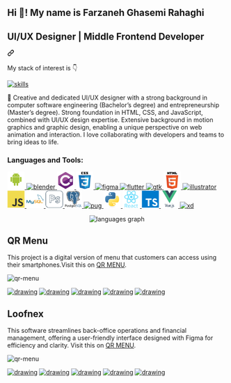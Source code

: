 <h2 align="left">Hi 👋! My name is Farzaneh Ghasemi Rahaghi </h2>

<article class="markdown-body entry-content container-lg f5" itemprop="text"><div class="markdown-heading" dir="auto"><h1 class="heading-element" dir="auto">UI/UX Designer | Middle Frontend Developer </h1><a id="user-content-uiux-designer--middle-frontend-developer--unicorn-" class="anchor" aria-label="Permalink: UI/UX Designer | Middle Frontend Developer | Unicorn 🦄" href="#uiux-designer--middle-frontend-developer--unicorn-"><svg class="octicon octicon-link" viewBox="0 0 16 16" version="1.1" width="16" height="16" aria-hidden="true"><path d="m7.775 3.275 1.25-1.25a3.5 3.5 0 1 1 4.95 4.95l-2.5 2.5a3.5 3.5 0 0 1-4.95 0 .751.751 0 0 1 .018-1.042.751.751 0 0 1 1.042-.018 1.998 1.998 0 0 0 2.83 0l2.5-2.5a2.002 2.002 0 0 0-2.83-2.83l-1.25 1.25a.751.751 0 0 1-1.042-.018.751.751 0 0 1-.018-1.042Zm-4.69 9.64a1.998 1.998 0 0 0 2.83 0l1.25-1.25a.751.751 0 0 1 1.042.018.751.751 0 0 1 .018 1.042l-1.25 1.25a3.5 3.5 0 1 1-4.95-4.95l2.5-2.5a3.5 3.5 0 0 1 4.95 0 .751.751 0 0 1-.018 1.042.751.751 0 0 1-1.042.018 1.998 1.998 0 0 0-2.83 0l-2.5 2.5a1.998 1.998 0 0 0 0 2.83Z"></path></svg></a></div>
<p dir="auto">My stack of interest is 👇</p>
<p dir="auto"><a target="_blank" rel="noopener noreferrer nofollow" href="https://user-images.githubusercontent.com/44722574/155881809-6dd3fd0e-90a6-43d5-aa70-26b34fe89bc5.png"><img src="https://user-images.githubusercontent.com/44722574/155881809-6dd3fd0e-90a6-43d5-aa70-26b34fe89bc5.png" alt="skills" style="max-width: 100%;"></a></p>
</article>
<p align="left">
👋 Creative and dedicated UI/UX designer with a strong background in computer software engineering (Bachelor’s degree) and entrepreneurship (Master’s degree). Strong foundation in HTML, CSS, and JavaScript, combined with UI/UX design expertise. Extensive background in motion graphics and graphic design, enabling a unique perspective on web animation and interaction. I love collaborating with developers and teams to bring ideas to life.
</p>

<h3 align="left">Languages and Tools:</h3>
<p align="left"> <a href="https://developer.android.com" target="_blank" rel="noreferrer"> <img src="https://raw.githubusercontent.com/devicons/devicon/master/icons/android/android-original-wordmark.svg" alt="android" width="40" height="40"/> </a> <a href="https://www.blender.org/" target="_blank" rel="noreferrer"> <img src="https://download.blender.org/branding/community/blender_community_badge_white.svg" alt="blender" width="40" height="40"/> </a> <a href="https://www.w3schools.com/cs/" target="_blank" rel="noreferrer"> <img src="https://raw.githubusercontent.com/devicons/devicon/master/icons/csharp/csharp-original.svg" alt="csharp" width="40" height="40"/> </a> <a href="https://www.w3schools.com/css/" target="_blank" rel="noreferrer"> <img src="https://raw.githubusercontent.com/devicons/devicon/master/icons/css3/css3-original-wordmark.svg" alt="css3" width="40" height="40"/> </a> <a href="https://www.figma.com/" target="_blank" rel="noreferrer"> <img src="https://www.vectorlogo.zone/logos/figma/figma-icon.svg" alt="figma" width="40" height="40"/> </a> <a href="https://flutter.dev" target="_blank" rel="noreferrer"> <img src="https://www.vectorlogo.zone/logos/flutterio/flutterio-icon.svg" alt="flutter" width="40" height="40"/> </a> <a href="https://www.gtk.org/" target="_blank" rel="noreferrer"> <img src="https://upload.wikimedia.org/wikipedia/commons/7/71/GTK_logo.svg" alt="gtk" width="40" height="40"/> </a> <a href="https://www.w3.org/html/" target="_blank" rel="noreferrer"> <img src="https://raw.githubusercontent.com/devicons/devicon/master/icons/html5/html5-original-wordmark.svg" alt="html5" width="40" height="40"/> </a> <a href="https://www.adobe.com/in/products/illustrator.html" target="_blank" rel="noreferrer"> <img src="https://www.vectorlogo.zone/logos/adobe_illustrator/adobe_illustrator-icon.svg" alt="illustrator" width="40" height="40"/> </a> <a href="https://developer.mozilla.org/en-US/docs/Web/JavaScript" target="_blank" rel="noreferrer"> <img src="https://raw.githubusercontent.com/devicons/devicon/master/icons/javascript/javascript-original.svg" alt="javascript" width="40" height="40"/> </a> <a href="https://www.mysql.com/" target="_blank" rel="noreferrer"> <img src="https://raw.githubusercontent.com/devicons/devicon/master/icons/mysql/mysql-original-wordmark.svg" alt="mysql" width="40" height="40"/> </a> <a href="https://www.photoshop.com/en" target="_blank" rel="noreferrer"> <img src="https://raw.githubusercontent.com/devicons/devicon/master/icons/photoshop/photoshop-line.svg" alt="photoshop" width="40" height="40"/> </a> <a href="https://www.postgresql.org" target="_blank" rel="noreferrer"> <img src="https://raw.githubusercontent.com/devicons/devicon/master/icons/postgresql/postgresql-original-wordmark.svg" alt="postgresql" width="40" height="40"/> </a> <a href="https://pugjs.org" target="_blank" rel="noreferrer"> <img src="https://cdn.worldvectorlogo.com/logos/pug.svg" alt="pug" width="40" height="40"/> </a> <a href="https://www.python.org" target="_blank" rel="noreferrer"> <img src="https://raw.githubusercontent.com/devicons/devicon/master/icons/python/python-original.svg" alt="python" width="40" height="40"/> </a> <a href="https://reactjs.org/" target="_blank" rel="noreferrer"> <img src="https://raw.githubusercontent.com/devicons/devicon/master/icons/react/react-original-wordmark.svg" alt="react" width="40" height="40"/> </a> <a href="https://www.typescriptlang.org/" target="_blank" rel="noreferrer"> <img src="https://raw.githubusercontent.com/devicons/devicon/master/icons/typescript/typescript-original.svg" alt="typescript" width="40" height="40"/> </a> <a href="https://vuejs.org/" target="_blank" rel="noreferrer"> <img src="https://raw.githubusercontent.com/devicons/devicon/master/icons/vuejs/vuejs-original-wordmark.svg" alt="vuejs" width="40" height="40"/> </a> <a href="https://www.adobe.com/products/xd.html" target="_blank" rel="noreferrer"> <img src="https://cdn.worldvectorlogo.com/logos/adobe-xd.svg" alt="xd" width="40" height="40"/> </a> </p>

<div align="center">
  <img src="https://github-readme-stats.vercel.app/api/top-langs?username=maurodesouza&locale=en&hide_title=false&layout=compact&card_width=320&langs_count=5&theme=dracula&hide_border=false" height="150" alt="languages graph"  />
</div>

<div class="markdown-heading" dir="auto">
  <h2 tabindex="-1" class="heading-element" dir="auto">QR Menu</h2> 
</div>

<p dir="auto">This project is a digital version of menu that customers can access using their smartphones.Visit this on <a href="https://menu.lotusqrmenu.com/Home/Index" rel="nofollow">QR MENU</a>.
</p>

  ![qr-menu](https://github.com/user-attachments/assets/406bc44c-6e2e-42a1-9e04-085dcede669c)

  <p dir="auto">
  <a target="_blank" rel="noopener noreferrer" href="https://github.com/user-attachments/assets/449a4d30-4405-4fdf-b637-bd666527adb4"><img src="https://github.com/user-attachments/assets/449a4d30-4405-4fdf-b637-bd666527adb4" alt="drawing" width="195px" height="400px" style="max-width: 100%;"></a>
  <a target="_blank" rel="noopener noreferrer" href="https://github.com/user-attachments/assets/03d4ed06-d0d3-4c22-b9e0-e74dac49f645"><img src="https://github.com/user-attachments/assets/03d4ed06-d0d3-4c22-b9e0-e74dac49f645" alt="drawing" width="195px" height="400px" style="max-width: 100%;"></a>
  <a target="_blank" rel="noopener noreferrer" href="https://github.com/user-attachments/assets/05b74866-70f4-4808-ad2a-a0d36a933272"><img src="https://github.com/user-attachments/assets/05b74866-70f4-4808-ad2a-a0d36a933272" alt="drawing" width="195px" height="400px" style="max-width: 100%;"></a>
  <a target="_blank" rel="noopener noreferrer" href="https://github.com/user-attachments/assets/a1ffa203-b90a-456f-9d3b-d5115d5e8c6e"><img src="https://github.com/user-attachments/assets/a1ffa203-b90a-456f-9d3b-d5115d5e8c6e" alt="drawing" width="195px" height="400px" style="max-width: 100%;"></a>
  <a target="_blank" rel="noopener noreferrer" href="https://github.com/user-attachments/assets/e880a0e3-d66a-4d5a-a0fa-cf53b15bd842"><img src="https://github.com/user-attachments/assets/e880a0e3-d66a-4d5a-a0fa-cf53b15bd842" alt="drawing" width="195px" height="400px" style="max-width: 100%;"></a>
</p>


 <div class="markdown-heading" dir="auto">
  <h2 tabindex="-1" class="heading-element" dir="auto">Loofnex</h2> 
</div>

<p dir="auto">This software streamlines back-office operations and financial management, offering a user-friendly interface designed with Figma for efficiency and clarity. Visit this on <a href="https://loofnex.de/" rel="nofollow">QR MENU</a>.
</p>

  ![qr-menu](https://github.com/user-attachments/assets/406bc44c-6e2e-42a1-9e04-085dcede669c)

  <p dir="auto">
  <a target="_blank" rel="noopener noreferrer" href="https://github.com/user-attachments/assets/449a4d30-4405-4fdf-b637-bd666527adb4"><img src="https://github.com/user-attachments/assets/449a4d30-4405-4fdf-b637-bd666527adb4" alt="drawing" width="195px" height="400px" style="max-width: 100%;"></a>
  <a target="_blank" rel="noopener noreferrer" href="https://github.com/user-attachments/assets/03d4ed06-d0d3-4c22-b9e0-e74dac49f645"><img src="https://github.com/user-attachments/assets/03d4ed06-d0d3-4c22-b9e0-e74dac49f645" alt="drawing" width="195px" height="400px" style="max-width: 100%;"></a>
  <a target="_blank" rel="noopener noreferrer" href="https://github.com/user-attachments/assets/05b74866-70f4-4808-ad2a-a0d36a933272"><img src="https://github.com/user-attachments/assets/05b74866-70f4-4808-ad2a-a0d36a933272" alt="drawing" width="195px" height="400px" style="max-width: 100%;"></a>
  <a target="_blank" rel="noopener noreferrer" href="https://github.com/user-attachments/assets/a1ffa203-b90a-456f-9d3b-d5115d5e8c6e"><img src="https://github.com/user-attachments/assets/a1ffa203-b90a-456f-9d3b-d5115d5e8c6e" alt="drawing" width="195px" height="400px" style="max-width: 100%;"></a>
  <a target="_blank" rel="noopener noreferrer" href="https://github.com/user-attachments/assets/e880a0e3-d66a-4d5a-a0fa-cf53b15bd842"><img src="https://github.com/user-attachments/assets/e880a0e3-d66a-4d5a-a0fa-cf53b15bd842" alt="drawing" width="195px" height="400px" style="max-width: 100%;"></a>
</p> 
